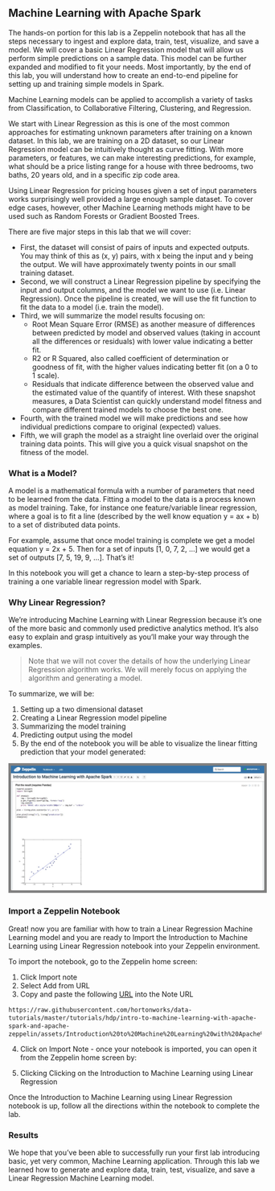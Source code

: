 ## Machine Learning with Apache Spark

The hands-on portion for this lab is a Zeppelin notebook that has all the steps necessary to ingest and explore data, train, test, visualize, and save a model. We will cover a basic Linear Regression model that will allow us perform simple predictions on a sample data. This model can be further expanded and modified to fit your needs. Most importantly, by the end of this lab, you will understand how to create an end-to-end pipeline for setting up and training simple models in Spark.

Machine Learning models can be applied to accomplish a variety of tasks from Classification, to Collaborative Filtering, Clustering, and Regression.

We start with Linear Regression as this is one of the most common approaches for estimating unknown parameters after training on a known dataset. In this lab, we are training on a 2D dataset, so our Linear Regression model can be intuitively thought as curve fitting. With more parameters, or features, we can make interesting predictions, for example, what should be a price listing range for a house with three bedrooms, two baths, 20 years old, and in a specific zip code area. 

Using Linear Regression for pricing houses given a set of input parameters works surprisingly well provided a large enough sample dataset. To cover edge cases, however, other Machine Learning methods might have to be used such as Random Forests or Gradient Boosted Trees.

There are five major steps in this lab that we will cover:

- First, the dataset will consist of pairs of inputs and expected outputs. You may think of this as (x, y) pairs, with x being the input and y being the output. We will have approximately twenty points in our small training dataset.
- Second, we will construct a Linear Regression pipeline by specifying the input and output columns, and the model we want to use (i.e. Linear Regression). Once the pipeline is created, we will use the fit function to fit the data to a model (i.e. train the model).
- Third, we will summarize the model results focusing on:
    - Root Mean Square Error (RMSE) as another measure of differences between predicted by model and observed values (taking in account all the differences or residuals) with lower value indicating a better fit.
    - R2 or R Squared, also called coefficient of determination or goodness of fit, with the higher values indicating better fit (on a 0 to 1 scale).
    - Residuals that indicate difference between the observed value and the estimated value of the quantify of interest. With these snapshot measures, a Data Scientist can quickly understand model fitness and compare different trained models to choose the best one.
- Fourth, with the trained model we will make predictions and see how individual predictions compare to original (expected) values.
- Fifth, we will graph the model as a straight line overlaid over the original training data points. This will give you a quick visual snapshot on the fitness of the model.

### What is a Model?

A model is a mathematical formula with a number of parameters that need to be learned from the data. Fitting a model to the data is a process known as model training. Take, for instance one feature/variable linear regression, where a goal is to fit a line (described by the well know equation y = ax + b) to a set of distributed data points.

For example, assume that once model training is complete we get a model equation y = 2x + 5. Then for a set of inputs [1, 0, 7, 2, …] we would get a set of outputs [7, 5, 19, 9, …]. That’s it!

In this notebook you will get a chance to learn a step-by-step process of training a one variable linear regression model with Spark.

### Why Linear Regression?

We’re introducing Machine Learning with Linear Regression because it’s one of the more basic and commonly used predictive analytics method. It’s also easy to explain and grasp intuitively as you’ll make your way through the examples.

>Note that we will not cover the details of how the underlying Linear Regression algorithm works. We will merely focus on applying the algorithm and generating a model.

To summarize, we will be:

1. Setting up a two dimensional dataset
2. Creating a Linear Regression model pipeline
3. Summarizing the model training
4. Predicting output using the model
5. By the end of the notebook you will be able to visualize the linear fitting prediction that your model generated:

<img src="../images/linreg-match-4.jpg" style="border: 5px solid grey ; max-width:100%;" />

### Import a Zeppelin Notebook

Great! now you are familiar with how to train a Linear Regression Machine Learning model and you are ready to Import the Introduction to Machine Learning using Linear Regression notebook into your Zeppelin environment.

To import the notebook, go to the Zeppelin home screen:

1. Click Import note
2. Select Add from URL
3. Copy and paste the following [URL](https://raw.githubusercontent.com/hortonworks/data-tutorials/master/tutorials/hdp/intro-to-machine-learning-with-apache-spark-and-apache-zeppelin/assets/Introduction%20to%20Machine%20Learning%20with%20Apache%20Spark.json) into the Note URL

```
https://raw.githubusercontent.com/hortonworks/data-tutorials/master/tutorials/hdp/intro-to-machine-learning-with-apache-spark-and-apache-zeppelin/assets/Introduction%20to%20Machine%20Learning%20with%20Apache%20Spark.json
```
4. Click on Import Note - once your notebook is imported, you can open it from the Zeppelin home screen by:

5. Clicking Clicking on the Introduction to Machine Learning using Linear Regression

Once the Introduction to Machine Learning using Linear Regression notebook is up, follow all the directions within the notebook to complete the lab.

### Results

We hope that you’ve been able to successfully run your first lab introducing basic, yet very common, Machine Learning application. Through this lab we learned how to generate and explore data, train, test, visualize, and save a Linear Regression Machine Learning model.
